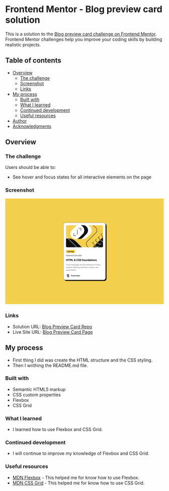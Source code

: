 # Frontend Mentor - Blog preview card solution

This is a solution to the [Blog preview card challenge on Frontend Mentor](https://www.frontendmentor.io/challenges/blog-preview-card-ckPaj01IcS). Frontend Mentor challenges help you improve your coding skills by building realistic projects.

## Table of contents

- [Overview](#overview)
  - [The challenge](#the-challenge)
  - [Screenshot](#screenshot)
  - [Links](#links)
- [My process](#my-process)
  - [Built with](#built-with)
  - [What I learned](#what-i-learned)
  - [Continued development](#continued-development)
  - [Useful resources](#useful-resources)
- [Author](#author)
- [Acknowledgments](#acknowledgments)

## Overview

### The challenge

Users should be able to:

- See hover and focus states for all interactive elements on the page

### Screenshot

![Desktop](https://github.com/PierreLogs/blog-preview-card/blob/main/design/desktop-design.jpg)

### Links

- Solution URL: [Blog Preview Card Repo](https://github.com/PierreLogs/blog-preview-card)
- Live Site URL: [Blog Preview Card Page](https://pierrelogs.github.io/blog-preview-card/)

## My process

- First thing I did was create the HTML structure and the CSS styling.
- Then I writhing the README.md file.

### Built with

- Semantic HTML5 markup
- CSS custom properties
- Flexbox
- CSS Grid

### What I learned

- I learned how to use Flexbox and CSS Grid.

### Continued development

- I will continue to improve my knowledge of Flexbox and CSS Grid.

### Useful resources

- [MDN Flexbox](https://developer.mozilla.org/en-US/docs/Web/CSS/CSS_Flexible_Box_Layout/Using_CSS_flexible_boxes) - This helped me for know how to use Flexbox.
- [MDN CSS Grid](https://developer.mozilla.org/en-US/docs/Web/CSS/CSS_Grid_Layout/Using_CSS_grid_layout) - This helped me for know how to use CSS Grid.
